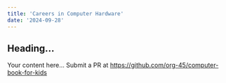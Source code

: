 ```yaml
---
title: 'Careers in Computer Hardware'
date: '2024-09-28'
---
```


## Heading...
Your content here...
Submit a PR at https://github.com/org-45/computer-book-for-kids
